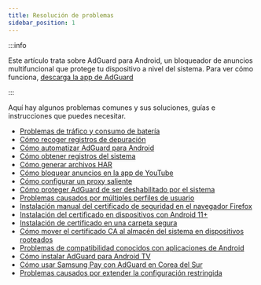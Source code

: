 ```yaml
---
title: Resolución de problemas
sidebar_position: 1
---
```


:::info

Este artículo trata sobre AdGuard para Android, un bloqueador de anuncios multifuncional que protege tu dispositivo a nivel del sistema. Para ver cómo funciona, [descarga la app de AdGuard](https://agrd.io/download-kb-adblock)

:::

Aquí hay algunos problemas comunes y sus soluciones, guías e instrucciones que puedes necesitar.

- [Problemas de tráfico y consumo de batería](/adguard-for-android/solving-problems/battery.md)
- [Cómo recoger registros de depuración](/adguard-for-android/solving-problems/log.md)
- [Cómo automatizar AdGuard para Android](/adguard-for-android/solving-problems/tasker.md)
- [Cómo obtener registros del sistema](/adguard-for-android/solving-problems/logcat.md)
- [Cómo generar archivos HAR](/adguard-for-android/solving-problems/har.md)
- [Cómo bloquear anuncios en la app de YouTube](adguard-for-android/solving-problems/youtube-ads.md)
- [Cómo configurar un proxy saliente](/adguard-for-android/solving-problems/outbound-proxy.md)
- [Cómo proteger AdGuard de ser deshabilitado por el sistema](/adguard-for-android/solving-problems/background-work.md)
- [Problemas causados por múltiples perfiles de usuario](/adguard-for-android/solving-problems/multiple-user-profiles.md)
- [Instalación manual del certificado de seguridad en el navegador Firefox](/adguard-for-android/solving-problems/firefox-certificates.md)
- [Instalación del certificado en dispositivos con Android 11+](/adguard-for-android/solving-problems/manual-certificate.md)
- [Instalación de certificado en una carpeta segura](/adguard-for-android/solving-problems/secure-folder.md)
- [Cómo mover el certificado CA al almacén del sistema en dispositivos rooteados](/adguard-for-android/solving-problems/https-certificate-for-rooted.md)
- [Problemas de compatibilidad conocidos con aplicaciones de Android](/adguard-for-android/solving-problems/compatibility-issues.md)
- [Cómo instalar AdGuard para Android TV](/adguard-for-android/solving-problems/adguard-for-android-tv.md)
- [Cómo usar Samsung Pay con AdGuard en Corea del Sur](/adguard-for-android/solving-problems/samsungpay-with-adguard-in-south-korea.md)
- [Problemas causados por extender la configuración restringida](/adguard-for-android/solving-problems/extending-restricted-settings.md)
